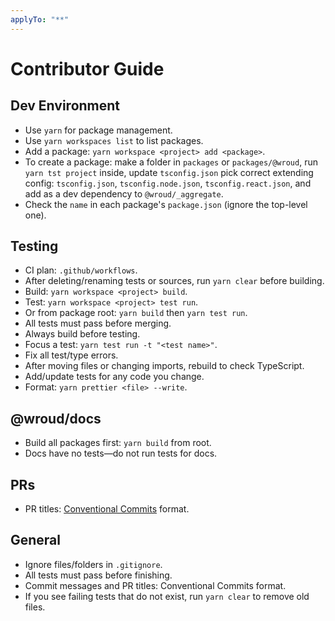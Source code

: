 ```yaml
---
applyTo: "**"
---
```


# Contributor Guide

## Dev Environment

- Use `yarn` for package management.
- Use `yarn workspaces list` to list packages.
- Add a package: `yarn workspace <project> add <package>`.
- To create a package: make a folder in `packages` or `packages/@wroud`, run `yarn tst project` inside, update `tsconfig.json` pick correct extending config: `tsconfig.json`, `tsconfig.node.json`, `tsconfig.react.json`, and add as a dev dependency to `@wroud/_aggregate`.
- Check the `name` in each package's `package.json` (ignore the top-level one).

## Testing

- CI plan: `.github/workflows`.
- After deleting/renaming tests or sources, run `yarn clear` before building.
- Build: `yarn workspace <project> build`.
- Test: `yarn workspace <project> test run`.
- Or from package root: `yarn build` then `yarn test run`.
- All tests must pass before merging.
- Always build before testing.
- Focus a test: `yarn test run -t "<test name>"`.
- Fix all test/type errors.
- After moving files or changing imports, rebuild to check TypeScript.
- Add/update tests for any code you change.
- Format: `yarn prettier <file> --write`.

## @wroud/docs

- Build all packages first: `yarn build` from root.
- Docs have no tests—do not run tests for docs.

## PRs

- PR titles: [Conventional Commits](https://www.conventionalcommits.org/) format.

## General

- Ignore files/folders in `.gitignore`.
- All tests must pass before finishing.
- Commit messages and PR titles: Conventional Commits format.
- If you see failing tests that do not exist, run `yarn clear` to remove old files.
